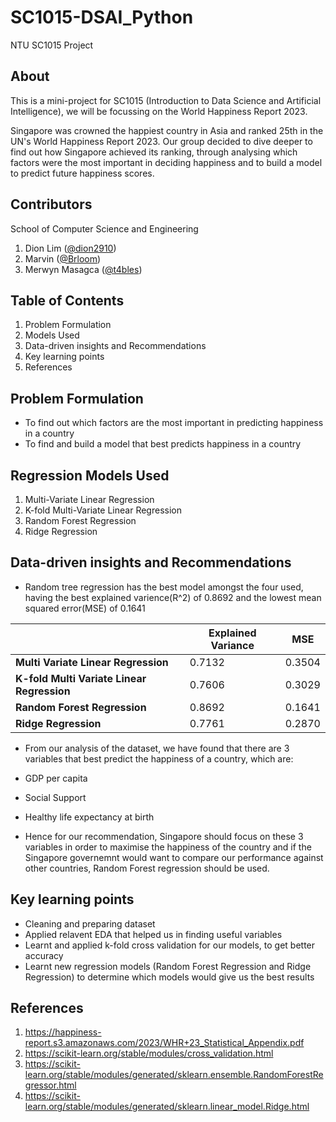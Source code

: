 # SC1015-DSAI_Python
NTU SC1015 Project

## About
This is a mini-project for SC1015 (Introduction to Data Science and Artificial Intelligence), we will be focussing on the World Happiness Report 2023.

Singapore was crowned the happiest country in Asia and ranked 25th in the UN's World Happiness Report 2023. Our group decided to dive deeper to find out how Singapore achieved its ranking, through analysing which factors were the most important in deciding happiness and to build a model to predict future happiness scores.

## Contributors

School of Computer Science and Engineering

1. Dion Lim ([@dion2910](https://github.com/dion2910))
2. Marvin ([@Brloom](https://github.com/Brloom))
3. Merwyn Masagca ([@t4bles](https://github.com/t4bles))

## Table of Contents
1. Problem Formulation
2. Models Used
3. Data-driven insights and Recommendations
4. Key learning points
5. References

## Problem Formulation
- To find out which factors are the most important in predicting happiness in a country
- To find and build a model that best predicts happiness in a country

## Regression Models Used
1. Multi-Variate Linear Regression
2. K-fold Multi-Variate Linear Regression
3. Random Forest Regression
4. Ridge Regression

## Data-driven insights and Recommendations
- Random tree regression has the best model amongst the four used, having the best explained varience(R^2) of 0.8692 and the lowest mean squared error(MSE) of 0.1641

|         | Explained Variance   | MSE  |
| ------- | ------- | ------- |
| **Multi Variate Linear Regression** | 0.7132 | 0.3504 |
| **K-fold Multi Variate Linear Regression** | 0.7606 | 0.3029 |
| **Random Forest Regression** | 0.8692 | 0.1641 |
| **Ridge Regression** | 0.7761 | 0.2870 |

- From our analysis of the dataset, we have found that there are 3 variables that best predict the happiness of a country, which are: 
- GDP per capita 
- Social Support  
- Healthy life expectancy at birth

- Hence for our recommendation, Singapore should focus on these 3 variables in order to maximise the happiness of the country and if the Singapore governemnt would want to compare our performance against other countries, Random Forest regression should be used.

## Key learning points
- Cleaning and preparing dataset
- Applied relavent EDA that helped us in finding useful variables
- Learnt and applied k-fold cross validation for our models, to get better accuracy
- Learnt new regression models (Random Forest Regression and Ridge Regression) to determine which models would give us the best results



## References
1. https://happiness-report.s3.amazonaws.com/2023/WHR+23_Statistical_Appendix.pdf
2. https://scikit-learn.org/stable/modules/cross_validation.html
3. https://scikit-learn.org/stable/modules/generated/sklearn.ensemble.RandomForestRegressor.html
4. https://scikit-learn.org/stable/modules/generated/sklearn.linear_model.Ridge.html
